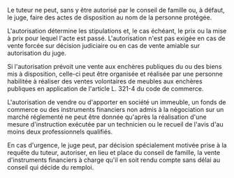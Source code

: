 Le tuteur ne peut, sans y être autorisé par le conseil de famille ou, à défaut, le juge, faire des actes de disposition au nom de la personne protégée.

L'autorisation détermine les stipulations et, le cas échéant, le prix ou la mise à prix pour lequel l'acte est passé. L'autorisation n'est pas exigée en cas de vente forcée sur décision judiciaire ou en cas de vente amiable sur autorisation du juge.

Si l'autorisation prévoit une vente aux enchères publiques du ou des biens mis à disposition, celle-ci peut être organisée et réalisée par une personne habilitée à réaliser des ventes volontaires de meubles aux enchères publiques en application de l'article L. 321-4 du code de commerce.

L'autorisation de vendre ou d'apporter en société un immeuble, un fonds de commerce ou des instruments financiers non admis à la négociation sur un marché réglementé ne peut être donnée qu'après la réalisation d'une mesure d'instruction exécutée par un technicien ou le recueil de l'avis d'au moins deux professionnels qualifiés.

En cas d'urgence, le juge peut, par décision spécialement motivée prise à la requête du tuteur, autoriser, en lieu et place du conseil de famille, la vente d'instruments financiers à charge qu'il en soit rendu compte sans délai au conseil qui décide du remploi.
